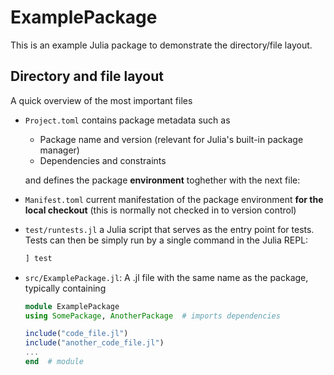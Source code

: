 # ExamplePackage

This is an example Julia package to demonstrate the directory/file layout.

## Directory and file layout

A quick overview of the most important files

* `Project.toml` contains package metadata such as
    * Package name and version (relevant for Julia's built-in package manager)
    * Dependencies and constraints

  and defines the package **environment** toghether with the next file:
* `Manifest.toml` current manifestation of the package environment **for the local checkout** (this is normally not checked in to version control)
* `test/runtests.jl` a Julia script that serves as the entry point for tests. Tests can then be simply run by a single command in the Julia REPL:

   ```julia
   ] test
   ```

* `src/ExamplePackage.jl`: A .jl file with the same name as the package, typically containing

    ```julia
    module ExamplePackage
    using SomePackage, AnotherPackage  # imports dependencies

    include("code_file.jl")
    include("another_code_file.jl")
    ...
    end  # module
    ```
